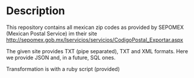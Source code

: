 # Description

This repository contains all mexican zip codes as provided by SEPOMEX (Mexican Postal Service)
im their site http://sepomex.gob.mx/lservicios/servicios/CodigoPostal_Exportar.aspx

The given site provides TXT (pipe separated), TXT and XML formats. Here we provide JSON and, in a future, SQL ones.

Transformation is with a ruby script (provided)
